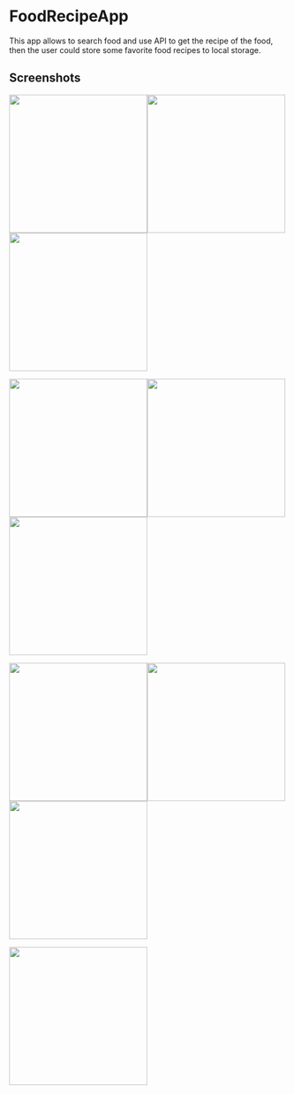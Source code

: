 # FoodRecipeApp
This app allows to search food and use API to get the recipe of the food, then the user could store some favorite food recipes to local storage.


## Screenshots


<img src="https://user-images.githubusercontent.com/55505154/135709567-d3bd1754-2413-49fd-a430-1504e6548c71.png" width="250"><img src="https://user-images.githubusercontent.com/55505154/135709575-534c62fc-6aa4-4e8f-8576-e0e9285de41b.png" width="250"><img src="https://user-images.githubusercontent.com/55505154/135709579-13581296-27cb-4115-acbc-8d3515d76c64.png" width="250">

<img src="https://user-images.githubusercontent.com/55505154/135709602-60a1f0d7-378b-4550-bd6d-3fef5c54abc3.png" width="250"><img src="https://user-images.githubusercontent.com/55505154/135709587-2d9c61fe-a28a-46f8-9d5b-ea81c41db6da.png" width="250"><img src="https://user-images.githubusercontent.com/55505154/135709590-ec2d1783-32bd-4ad9-923d-63dc9d9c8c10.png" width="250">

<img src="https://user-images.githubusercontent.com/55505154/135709595-fd21892e-a1ff-4fe0-bc39-0ffe98901f60.png" width="250"><img src="https://user-images.githubusercontent.com/55505154/135709595-fd21892e-a1ff-4fe0-bc39-0ffe98901f60.png" width="250"><img src="https://user-images.githubusercontent.com/55505154/135709597-492d5929-64a8-466f-88f1-a73c99b29ef7.png" width="250">

<img src="https://user-images.githubusercontent.com/55505154/135709605-9ef03db1-edcc-484b-864e-cfb8249eb318.png" width="250">

